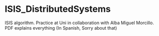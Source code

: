 # ISIS_DistributedSystems
ISIS algorithm. Practice at Uni in collaboration with Alba Miguel Morcillo. PDF explains everything (In Spanish, Sorry about that)

